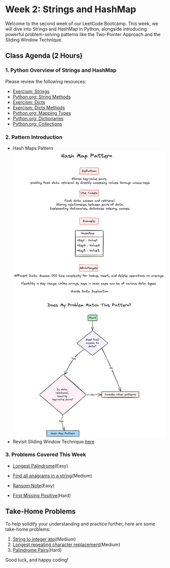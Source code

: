 # Week 2: Strings and HashMap

Welcome to the second week of our LeetCode Bootcamp. This week, we will dive into Strings and HashMap in Python, alongside introducing powerful problem-solving patterns like the Two-Pointer Approach and the Sliding Window Technique.

## Class Agenda (2 Hours)

### 1. Python Overview of Strings and HashMap

Please review the following resources:

- [Exercism: Strings](https://exercism.org/tracks/python/concepts/strings)
- [Python.org: String Methods](https://docs.python.org/3/library/stdtypes.html#string-methods)
- [Exercism: Dicts](https://exercism.org/tracks/python/concepts/dicts)
- [Exercism: Dicts Methods](https://exercism.org/tracks/python/concepts/dict-methods)
- [Python.org: Mapping Types](https://docs.python.org/3/library/stdtypes.html#mapping-types-dict)
- [Python.org: Dictionaries](https://docs.python.org/3/tutorial/datastructures.html#dictionaries)
- [Python.org: Collections](https://docs.python.org/3/library/collections.html#)

### 2. Pattern Introduction

- Hash Maps Pattern
![alt text](./assets/HashMap.png)
- Revisit Sliding Window Technique
[here](/Week%201:%20Lists,%20Arrays%20&%20Sorting/assets/SlidingWindowApproach.png)

### 3. Problems Covered This Week

- [Longest Palindrome](https://leetcode.com/problems/longest-palindrome/description/)(Easy)

- [Find all anagrams in a string](https://leetcode.com/problems/find-all-anagrams-in-a-string/description/)(Medium)

- [Ransom Note](https://leetcode.com/problems/ransom-note/description/)(Easy)

- [First Missing Positive](https://leetcode.com/problems/first-missing-positive/description/)(Hard)

## Take-Home Problems

To help solidify your understanding and practice further, here are some take-home problems:

1. [String to integer atoi](https://leetcode.com/problems/string-to-integer-atoi/description/)(Medium)
2. [Longest repeating character replacement](https://leetcode.com/problems/longest-repeating-character-replacement/description/)(Medium)
3. [Palindrome Pairs](https://leetcode.com/problems/palindrome-pairs/description/)(Hard)

Good luck, and happy coding!
